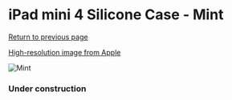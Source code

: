# iPad mini 4 Silicone Case - Mint

[Return to previous page](/ipad_mini4)

[High-resolution image from Apple](https://store.storeimages.cdn-apple.com/8756/as-images.apple.com/is/MMJY2?wid=4500&hei=4500&fmt=png)

<div style="width: 384px"><img src="/everysource/MMJY2.png" alt="Mint"></div>

### Under construction
